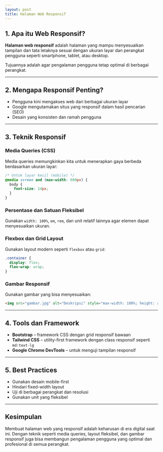 ```yaml
---
layout: post
title: Halaman Web Responsif
---
```


## 1. Apa itu Web Responsif?

**Halaman web responsif** adalah halaman yang mampu menyesuaikan tampilan dan tata letaknya sesuai dengan ukuran layar dan perangkat pengguna seperti smartphone, tablet, atau desktop.

Tujuannya adalah agar pengalaman pengguna tetap optimal di berbagai perangkat.

---

## 2. Mengapa Responsif Penting?

-  Pengguna kini mengakses web dari berbagai ukuran layar
-  Google mengutamakan situs yang responsif dalam hasil pencarian (SEO)
-  Desain yang konsisten dan ramah pengguna

---

## 3. Teknik Responsif

### Media Queries (CSS)

Media queries memungkinkan kita untuk menerapkan gaya berbeda berdasarkan ukuran layar:

```css
/* Untuk layar kecil (mobile) */
@media screen and (max-width: 600px) {
  body {
    font-size: 14px;
  }
}
```

###  Persentase dan Satuan Fleksibel

Gunakan `width: 100%`, `em`, `rem`, dan unit relatif lainnya agar elemen dapat menyesuaikan ukuran.

###  Flexbox dan Grid Layout

Gunakan layout modern seperti `flexbox` atau `grid`:

```css
.container {
  display: flex;
  flex-wrap: wrap;
}
```

###  Gambar Responsif

Gunakan gambar yang bisa menyesuaikan:

```html
<img src="gambar.jpg" alt="Deskripsi" style="max-width: 100%; height: auto;">
```

---

## 4. Tools dan Framework

- **Bootstrap** – framework CSS dengan grid responsif bawaan
- **Tailwind CSS** – utility-first framework dengan class responsif seperti `md:text-lg`
- **Google Chrome DevTools** – untuk menguji tampilan responsif

---

## 5. Best Practices

- Gunakan desain mobile-first
- Hindari fixed-width layout
- Uji di berbagai perangkat dan resolusi
- Gunakan unit yang fleksibel

---

##  Kesimpulan

Membuat halaman web yang responsif adalah keharusan di era digital saat ini. Dengan teknik seperti media queries, layout fleksibel, dan gambar responsif juga bisa membangun pengalaman pengguna yang optimal dan profesional di semua perangkat.

